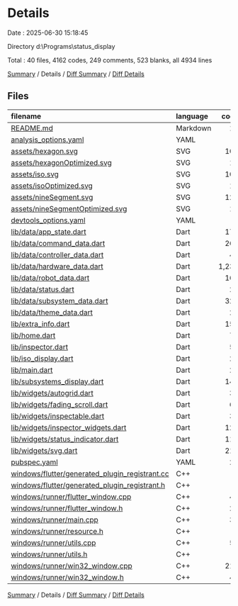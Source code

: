 # Details

Date : 2025-06-30 15:18:45

Directory d:\\Programs\\status_display

Total : 40 files,  4162 codes, 249 comments, 523 blanks, all 4934 lines

[Summary](results.md) / Details / [Diff Summary](diff.md) / [Diff Details](diff-details.md)

## Files
| filename | language | code | comment | blank | total |
| :--- | :--- | ---: | ---: | ---: | ---: |
| [README.md](/README.md) | Markdown | 10 | 0 | 7 | 17 |
| [analysis\_options.yaml](/analysis_options.yaml) | YAML | 8 | 22 | 5 | 35 |
| [assets/hexagon.svg](/assets/hexagon.svg) | SVG | 109 | 0 | 1 | 110 |
| [assets/hexagonOptimized.svg](/assets/hexagonOptimized.svg) | SVG | 12 | 0 | 1 | 13 |
| [assets/iso.svg](/assets/iso.svg) | SVG | 104 | 0 | 1 | 105 |
| [assets/isoOptimized.svg](/assets/isoOptimized.svg) | SVG | 11 | 0 | 1 | 12 |
| [assets/nineSegment.svg](/assets/nineSegment.svg) | SVG | 122 | 0 | 1 | 123 |
| [assets/nineSegmentOptimized.svg](/assets/nineSegmentOptimized.svg) | SVG | 15 | 0 | 1 | 16 |
| [devtools\_options.yaml](/devtools_options.yaml) | YAML | 4 | 0 | 0 | 4 |
| [lib/data/app\_state.dart](/lib/data/app_state.dart) | Dart | 172 | 0 | 5 | 177 |
| [lib/data/command\_data.dart](/lib/data/command_data.dart) | Dart | 264 | 0 | 29 | 293 |
| [lib/data/controller\_data.dart](/lib/data/controller_data.dart) | Dart | 46 | 0 | 6 | 52 |
| [lib/data/hardware\_data.dart](/lib/data/hardware_data.dart) | Dart | 1,234 | 0 | 62 | 1,296 |
| [lib/data/robot\_data.dart](/lib/data/robot_data.dart) | Dart | 168 | 0 | 32 | 200 |
| [lib/data/status.dart](/lib/data/status.dart) | Dart | 24 | 0 | 9 | 33 |
| [lib/data/subsystem\_data.dart](/lib/data/subsystem_data.dart) | Dart | 325 | 0 | 49 | 374 |
| [lib/data/theme\_data.dart](/lib/data/theme_data.dart) | Dart | 21 | 1 | 2 | 24 |
| [lib/extra\_info.dart](/lib/extra_info.dart) | Dart | 152 | 0 | 4 | 156 |
| [lib/home.dart](/lib/home.dart) | Dart | 75 | 0 | 4 | 79 |
| [lib/inspector.dart](/lib/inspector.dart) | Dart | 53 | 0 | 8 | 61 |
| [lib/iso\_display.dart](/lib/iso_display.dart) | Dart | 21 | 0 | 5 | 26 |
| [lib/main.dart](/lib/main.dart) | Dart | 25 | 0 | 6 | 31 |
| [lib/subsystems\_display.dart](/lib/subsystems_display.dart) | Dart | 145 | 0 | 16 | 161 |
| [lib/widgets/autogrid.dart](/lib/widgets/autogrid.dart) | Dart | 31 | 1 | 6 | 38 |
| [lib/widgets/fading\_scroll.dart](/lib/widgets/fading_scroll.dart) | Dart | 67 | 0 | 7 | 74 |
| [lib/widgets/inspectable.dart](/lib/widgets/inspectable.dart) | Dart | 30 | 1 | 6 | 37 |
| [lib/widgets/inspector\_widgets.dart](/lib/widgets/inspector_widgets.dart) | Dart | 123 | 0 | 14 | 137 |
| [lib/widgets/status\_indicator.dart](/lib/widgets/status_indicator.dart) | Dart | 114 | 0 | 8 | 122 |
| [lib/widgets/svg.dart](/lib/widgets/svg.dart) | Dart | 211 | 75 | 70 | 356 |
| [pubspec.yaml](/pubspec.yaml) | YAML | 24 | 55 | 14 | 93 |
| [windows/flutter/generated\_plugin\_registrant.cc](/windows/flutter/generated_plugin_registrant.cc) | C++ | 9 | 4 | 5 | 18 |
| [windows/flutter/generated\_plugin\_registrant.h](/windows/flutter/generated_plugin_registrant.h) | C++ | 5 | 5 | 6 | 16 |
| [windows/runner/flutter\_window.cpp](/windows/runner/flutter_window.cpp) | C++ | 49 | 7 | 16 | 72 |
| [windows/runner/flutter\_window.h](/windows/runner/flutter_window.h) | C++ | 20 | 5 | 9 | 34 |
| [windows/runner/main.cpp](/windows/runner/main.cpp) | C++ | 30 | 4 | 10 | 44 |
| [windows/runner/resource.h](/windows/runner/resource.h) | C++ | 9 | 6 | 2 | 17 |
| [windows/runner/utils.cpp](/windows/runner/utils.cpp) | C++ | 54 | 2 | 10 | 66 |
| [windows/runner/utils.h](/windows/runner/utils.h) | C++ | 8 | 6 | 6 | 20 |
| [windows/runner/win32\_window.cpp](/windows/runner/win32_window.cpp) | C++ | 210 | 24 | 55 | 289 |
| [windows/runner/win32\_window.h](/windows/runner/win32_window.h) | C++ | 48 | 31 | 24 | 103 |

[Summary](results.md) / Details / [Diff Summary](diff.md) / [Diff Details](diff-details.md)